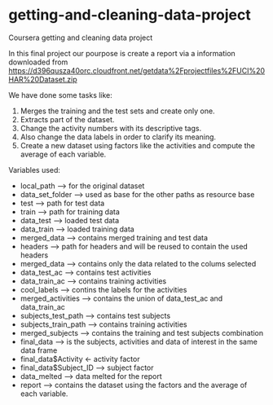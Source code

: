 # getting-and-cleaning-data-project
Coursera getting and cleaning data project

In this final project our pourpose is create a report via a information downloaded from https://d396qusza40orc.cloudfront.net/getdata%2Fprojectfiles%2FUCI%20HAR%20Dataset.zip

We have done some tasks like:

1. Merges the training and the test sets and create only one.
2. Extracts part of the dataset.
3. Change the activity numbers with its descriptive tags.
4. Also change the data labels in order to clarify its meaning.
5. Create a new dataset using factors like the activities and compute the average of each variable. 


Variables used:
  
  <ul>
  <li>local_path --> for the original dataset</li>
  <li>data_set_folder --> used as base for the other paths as resource base</li>
  <li>test --> path for test data</li>
  <li>train --> path for training data</li>
  <li>data_test --> loaded test data</li>
  <li>data_train --> loaded training data</li>
  <li>merged_data --> contains merged training and test data</li>
  <li>headers --> path for headers and will be reused to contain the used headers</li>
  <li>merged_data --> contains only the data related to the colums selected</li>
  <li>data_test_ac --> contains test activities</li>
  <li>data_train_ac --> contains training activities</li>
  <li>cool_labels --> contins the labels for the activities</li>
  <li>merged_activities --> contains the union of data_test_ac and data_train_ac</li>
  <li>subjects_test_path --> contains test subjects</li>
  <li>subjects_train_path --> contains training activities</li>
  <li>merged_subjects --> contains the training and test subjects combination</li>
  <li>final_data --> is the subjects, activities and data of interest in the same data frame </li>
  <li>final_data$Activity <- activity factor </li>
  <li>final_data$Subject_ID --> subject factor</li>
  <li>data_melted --> data melted for the report</li>
  <li>report --> contains the dataset using the factors and the average of each variable. </li>
  </ul>
